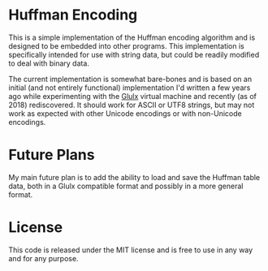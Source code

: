 # Huffman Encoding

This is a simple implementation of the Huffman encoding algorithm and is designed to be embedded into other programs. This implementation is specifically intended for use with string data, but could be readily modified to deal with binary data.

The current implementation is somewhat bare-bones and is based on an initial (and not entirely functional) implementation I'd written a few years ago while experimenting with the [Glulx](https://www.eblong.com/zarf/glulx/) virtual machine and recently (as of 2018) rediscovered. It should work for ASCII or UTF8 strings, but may not work as expected with other Unicode encodings or with non-Unicode encodings.

# Future Plans

My main future plan is to add the ability to load and save the Huffman table data, both in a Glulx compatible format and possibly in a more general format.

# License

This code is released under the MIT license and is free to use in any way and for any purpose.

